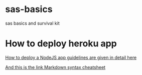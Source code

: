 # sas-basics
sas basics and survival kit

# How to deploy heroku app

[How to deploy a NodeJS app guidelines are given in detail here](https://devcenter.heroku.com/articles/getting-started-with-nodejs#introduction)


[And this is the link Markdown syntax cheatsheet](https://github.com/adam-p/markdown-here/wiki/Markdown-Cheatsheet#links)